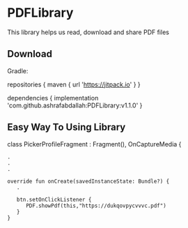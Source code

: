 # PDFLibrary

This library helps us read, download and share PDF files


## Download
Gradle:

repositories {
   maven { url 'https://jitpack.io' }
}



dependencies {
 implementation 'com.github.ashrafabdallah:PDFLibrary:v1.1.0'
	}
## Easy Way To Using Library
class PickerProfileFragment : Fragment(), OnCaptureMedia {
  
    .
    .
    .
    
    override fun onCreate(savedInstanceState: Bundle?) {
       .
     
       btn.setOnClickListener {
          PDF.showPdf(this,"https://dukqovpycvvvc.pdf")
       }
    }
    
